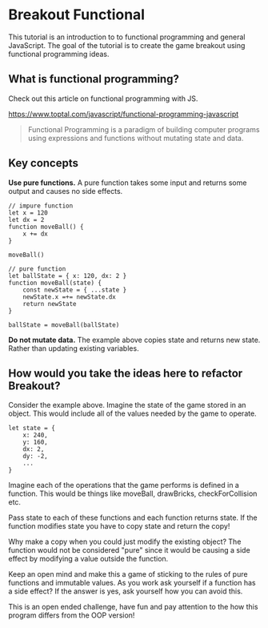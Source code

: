 # Breakout Functional

This tutorial is an introduction to to functional programming and general JavaScript. The goal of the tutorial is to create the game breakout using functional programming ideas. 

## What is functional programming? 

Check out this article on functional programming with JS. 

https://www.toptal.com/javascript/functional-programming-javascript

> Functional Programming is a paradigm of building computer programs using expressions and functions without mutating state and data.

## Key concepts

**Use pure functions.** A pure function takes some input and returns some output and causes no side effects. 

```JS
// impure function
let x = 120
let dx = 2
function moveBall() {
	x += dx
}

moveBall()

// pure function
let ballState = { x: 120, dx: 2 }
function moveBall(state) {
	const newState = { ...state }
	newState.x =+= newState.dx
	return newState
}

ballState = moveBall(ballState)
```

**Do not mutate data.** The example above copies state and returns new state. Rather than updating existing variables. 

## How would you take the ideas here to refactor Breakout? 

Consider the example above. Imagine the state of the game stored in an object. This would include all of the values needed by the game to operate. 

```JS
let state = {
	x: 240,
	y: 160,
	dx: 2,
	dy: -2, 
	...
}
```

Imagine each of the operations that the game performs is defined in a function. This would be things like moveBall, drawBricks, checkForCollision etc. 

Pass state to each of these functions and each function returns state. If the function modifies state you have to copy state and return the copy! 

Why make a copy when you could just modify the existing object? The function would not be considered "pure" since it would be causing a side effect by modifying a value outside the function. 

Keep an open mind and make this a game of sticking to the rules of pure functions and immutable values. As you work ask yourself if a function has a side effect? If the answer is yes, ask yourself how you can avoid this. 

This is an open ended challenge, have fun and pay attention to the how this program differs from the OOP version!
